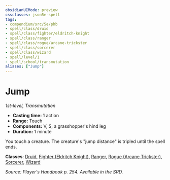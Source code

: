 ```yaml
---
obsidianUIMode: preview
cssclasses: json5e-spell
tags:
- compendium/src/5e/phb
- spell/class/druid
- spell/class/fighter/eldritch-knight
- spell/class/ranger
- spell/class/rogue/arcane-trickster
- spell/class/sorcerer
- spell/class/wizard
- spell/level/1
- spell/school/transmutation
aliases: ["Jump"]
---
```

# Jump
*1st-level, Transmutation*  

- **Casting time:** 1 action
- **Range:** Touch
- **Components:** V, S, a grasshopper's hind leg
- **Duration:** 1 minute

You touch a creature. The creature's "jump distance" is tripled until the spell ends.

**Classes**: [Druid](z_compendium/classes/druid.md), [Fighter (Eldritch Knight)](z_compendium/classes/fighter-eldritch-knight.md), [Ranger](z_compendium/classes/ranger.md), [Rogue (Arcane Trickster)](z_compendium/classes/rogue-arcane-trickster.md), [Sorcerer](z_compendium/classes/sorcerer.md), [Wizard](z_compendium/classes/wizard.md)

*Source: Player's Handbook p. 254. Available in the SRD.*